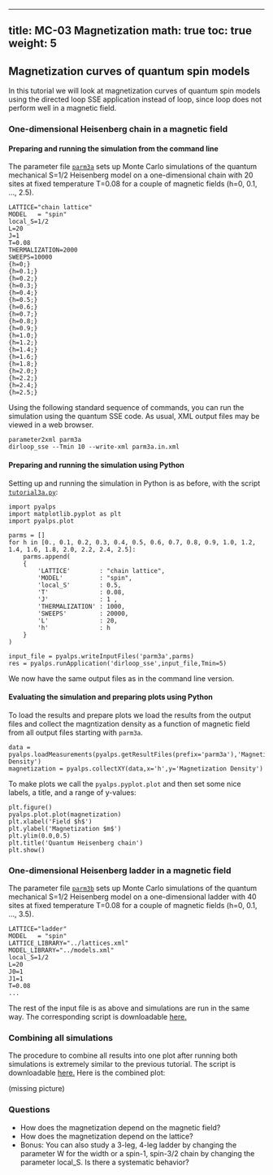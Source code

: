 
---
title: MC-03 Magnetization
math: true
toc: true
weight: 5
---

## Magnetization curves of quantum spin models

In this tutorial we will look at magnetization curves of quantum spin models using the directed loop SSE application instead of loop, since loop does not perform well in a magnetic field.

### One-dimensional Heisenberg chain in a magnetic field

#### Preparing and running the simulation from the command line

The parameter file <a href="../codes/mc-03-magnetization/parm3a" download>`parm3a`</a> sets up Monte Carlo simulations of the quantum mechanical S=1/2 Heisenberg model on a one-dimensional chain with 20 sites at fixed temperature T=0.08 for a couple of magnetic fields (h=0, 0.1, ..., 2.5).

    LATTICE="chain lattice" 
    MODEL   = "spin"
    local_S=1/2
    L=20
    J=1
    T=0.08
    THERMALIZATION=2000
    SWEEPS=10000
    {h=0;}
    {h=0.1;}
    {h=0.2;}
    {h=0.3;}
    {h=0.4;}
    {h=0.5;}
    {h=0.6;}
    {h=0.7;}
    {h=0.8;}
    {h=0.9;}
    {h=1.0;}
    {h=1.2;}
    {h=1.4;}
    {h=1.6;}
    {h=1.8;}
    {h=2.0;}
    {h=2.2;}
    {h=2.4;}
    {h=2.5;}
    
Using the following standard sequence of commands, you can run the simulation using the quantum SSE code. As usual, XML output files may be viewed in a web browser.

    parameter2xml parm3a
    dirloop_sse --Tmin 10 --write-xml parm3a.in.xml
    
#### Preparing and running the simulation using Python

Setting up and running the simulation in Python is as before, with the script <a href="../codes/mc-03-magnetization/tutorial3a.py" download>`tutorial3a.py`</a>:

    import pyalps
    import matplotlib.pyplot as plt
    import pyalps.plot

    parms = []
    for h in [0., 0.1, 0.2, 0.3, 0.4, 0.5, 0.6, 0.7, 0.8, 0.9, 1.0, 1.2, 1.4, 1.6, 1.8, 2.0, 2.2, 2.4, 2.5]:
        parms.append(
        { 
            'LATTICE'        : "chain lattice", 
            'MODEL'          : "spin",
            'local_S'        : 0.5,
            'T'              : 0.08,
            'J'              : 1 ,
            'THERMALIZATION' : 1000,
            'SWEEPS'         : 20000,
            'L'              : 20,
            'h'              : h
        }
    )

    input_file = pyalps.writeInputFiles('parm3a',parms)
    res = pyalps.runApplication('dirloop_sse',input_file,Tmin=5)
    
We now have the same output files as in the command line version.

#### Evaluating the simulation and preparing plots using Python

To load the results and prepare plots we load the results from the output files and collect the magntization density as a function of magnetic field from all output files starting with `parm3a`.

    data = pyalps.loadMeasurements(pyalps.getResultFiles(prefix='parm3a'),'Magnetization Density')
    magnetization = pyalps.collectXY(data,x='h',y='Magnetization Density')

To make plots we call the `pyalps.pyplot.plot` and then set some nice labels, a title, and a range of y-values:

    plt.figure()
    pyalps.plot.plot(magnetization)
    plt.xlabel('Field $h$')
    plt.ylabel('Magnetization $m$')
    plt.ylim(0.0,0.5)
    plt.title('Quantum Heisenberg chain')
    plt.show()
    
### One-dimensional Heisenberg ladder in a magnetic field

The parameter file <a href="../codes/mc-03-magnetization/parm3b" download>`parm3b`</a> sets up Monte Carlo simulations of the quantum mechanical S=1/2 Heisenberg model on a one-dimensional ladder with 40 sites at fixed temperature T=0.08 for a couple of magnetic fields (h=0, 0.1, ..., 3.5).

    LATTICE="ladder" 
    MODEL   = "spin"
    LATTICE_LIBRARY="../lattices.xml" 
    MODEL_LIBRARY="../models.xml"
    local_S=1/2
    L=20
    J0=1
    J1=1
    T=0.08
    ...
    
The rest of the input file is as above and simulations are run in the same way. The corresponding script is downloadable <a href="../codes/mc-03-magnetization/tutorial3b.py" download>here.</a>

### Combining all simulations

The procedure to combine all results into one plot after running both simulations is extremely similar to the previous tutorial. The script is downloadable <a href="../codes/mc-03-magnetization/tutorial3full.py" download>here.</a> Here is the combined plot:

(missing picture)

### Questions

- How does the magnetization depend on the magnetic field?
- How does the magnetization depend on the lattice?
- Bonus: You can also study a 3-leg, 4-leg ladder by changing the parameter W for the width or a spin-1, spin-3/2 chain by changing the parameter local_S. Is there a systematic behavior?

